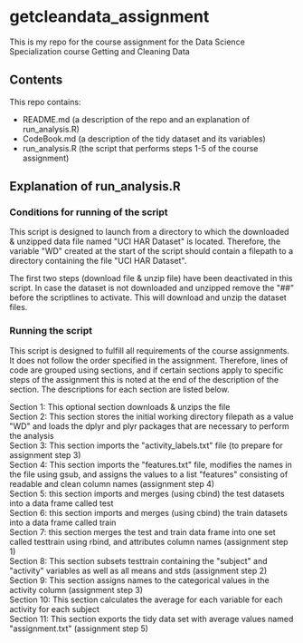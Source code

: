 # getcleandata_assignment
This is my repo for the course assignment for the Data Science Specialization course Getting and Cleaning Data

## Contents
This repo contains:
* README.md (a description of the repo and an explanation of run_analysis.R)
* CodeBook.md (a description of the tidy dataset and its variables)
* run_analysis.R (the script that performs steps 1-5 of the course assignment)

## Explanation of run_analysis.R
### Conditions for running of the script
This script is designed to launch from a directory to which the downloaded & unzipped data file named "UCI HAR Dataset" is located. Therefore, the variable "WD" created at the start of the script should contain a filepath to a directory containing the file "UCI HAR Dataset".

The first two steps (download file & unzip file) have been deactivated in this script. In case the dataset is not downloaded and unzipped remove the "##" before the scriptlines to activate. This will download and unzip the dataset files.

### Running the script

This script is designed to fulfill all requirements of the course assignments. It does not follow the order specified in the assignment. Therefore, lines of code are grouped using sections, and if certain sections apply to specific steps of the assignment this is noted at the end of the description of the section. The descriptions for each section are listed below.

Section 1: This optional section downloads & unzips the file  
Section 2: This section stores the initial working directory filepath as a value "WD" and loads the dplyr and plyr packages that are necessary to perform the analysis  
Section 3: This section imports the "activity_labels.txt" file (to prepare for assignment step 3)  
Section 4: This section imports the "features.txt" file, modifies the names in the file using gsub, and assigns the values to a list "features" consisting of readable and clean column names (assignment step 4)  
Section 5: this section imports and merges (using cbind) the test datasets into a data frame called test  
Section 6: this section imports and merges (using cbind) the train datasets into a data frame called train  
Section 7: this section merges the test and train data frame into one set called testtrain using rbind, and attributes column names (assignment step 1)  
Section 8: This section subsets testtrain containing the "subject" and "activity" variables as well as all means and stds (assignment step 2)  
Section 9: This section assigns names to the categorical values in the activity column (assignment step 3)  
Section 10: This section calculates the average for each variable for each activity for each subject  
Section 11: This section exports the tidy data set with average values named "assignment.txt" (assignment step 5)  




